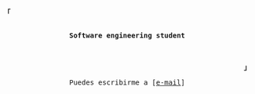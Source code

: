 <!-- Rxyhn's Aesthetic GitHub Profile -->
<div align="justify">

<!-- Profile -->
<p align="left"><strong><samp>「</samp></strong></p>
  <p align="center">
    <samp>
      <b>
      <br>
       Software engineering student
      </b>
      <br>
      <br>
      <br>
    </samp>
  </p>
<p align="right"><strong><samp>」</samp></strong></p>

<!-- Contact Me -->
<p align="center">
  <samp>  
    Puedes escribirme a [<a href="mailto:davidagamez04@gmail.com">e-mail</a>]
  </samp>
</p>

<h2></h2><br>

</div>
